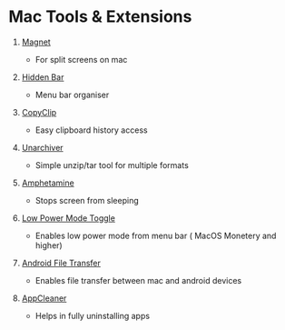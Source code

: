 # Mac Tools & Extensions

1. [Magnet](https://apps.apple.com/in/app/magnet/id441258766?mt=12)

   - For split screens on mac

2. [Hidden Bar](https://apps.apple.com/in/app/hidden-bar/id1452453066?mt=12)

   - Menu bar organiser

3. [CopyClip ](https://apps.apple.com/in/app/copyclip-clipboard-history/id595191960?mt=12)

   - Easy clipboard history access

4. [Unarchiver](https://apps.apple.com/in/app/the-unarchiver/id425424353?mt=12)

   - Simple unzip/tar tool for multiple formats

5. [Amphetamine](https://apps.apple.com/in/app/amphetamine/id937984704?mt=12)

   - Stops screen from sleeping

6. [Low Power Mode Toggle](https://app.gumroad.com/d/90408ec5eb56c0e69c57d4405ce54e26?_ga=2.226393433.2112290610.1636516902-404790147.1636516902&_gl=1*jy9g58*_ga*NDA0NzkwMTQ3LjE2MzY1MTY5MDI.*_ga_6LJN6D94N6*MTYzNjUxNjkwMi4xLjEuMTYzNjUxNzAwMS4w)

   - Enables low power mode from menu bar ( MacOS Monetery and higher)

7. [Android File Transfer](https://www.android.com/filetransfer/)

   - Enables file transfer between mac and android devices

8. [AppCleaner](https://freemacsoft.net/appcleaner/)

   - Helps in fully uninstalling apps

